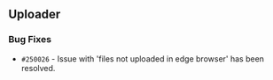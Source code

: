 ## Uploader

### Bug Fixes

- `#250026` - Issue with 'files not uploaded in edge browser' has been resolved.
